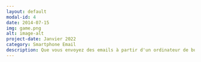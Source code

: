```yaml
---
layout: default
modal-id: 4
date: 2014-07-15
img: game.png
alt: image-alt
project-date: Janvier 2022
category: Smartphone Email
description: Que vous envoyez des emails à partir d'un ordinateur de bureau ou d'un téléphone portable, nous avons ce qu'il vous faut. Notre service d'hébergeur d'email vous permet de connecter votre serveur aux appareils mobiles iOS ou Android et aux clients d'email comme Thunderbird et Outlook.
---
```

